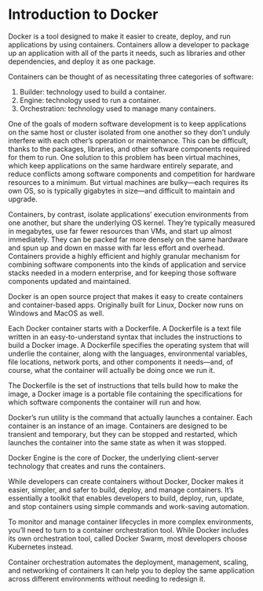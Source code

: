 # Introduction to Docker

Docker is a tool designed to make it easier to create, deploy, and run applications by using containers.
Containers allow a developer to package up an application with all of the parts it needs, such as libraries and other dependencies, and deploy it as one package. 

Containers can be thought of as necessitating three categories of software:
1. Builder: technology used to build a container.
2. Engine: technology used to run a container.
3. Orchestration: technology used to manage many containers.

One of the goals of modern software development is to keep applications on the same host or cluster isolated from one another so they don’t unduly interfere with each other’s operation or maintenance. 
This can be difficult, thanks to the packages, libraries, and other software components required for them to run.
One solution to this problem has been virtual machines, which keep applications on the same hardware entirely separate, 
and reduce conflicts among software components and competition for hardware resources to a minimum. 
But virtual machines are bulky—each requires its own OS, so is typically gigabytes in size—and difficult to maintain and upgrade.

Containers, by contrast, isolate applications’ execution environments from one another, but share the underlying OS kernel.
They’re typically measured in megabytes, use far fewer resources than VMs, and start up almost immediately. 
They can be packed far more densely on the same hardware and spun up and down en masse with far less effort and overhead. 
Containers provide a highly efficient and highly granular mechanism for combining software components into the kinds of application and service stacks needed in a modern enterprise, 
and for keeping those software components updated and maintained.

Docker is an open source project that makes it easy to create containers and container-based apps. Originally built for Linux, Docker now runs on Windows and MacOS as well.

Each Docker container starts with a Dockerfile. A Dockerfile is a text file written in an easy-to-understand syntax that includes the instructions to build a Docker image.
A Dockerfile specifies the operating system that will underlie the container, along with the languages, 
environmental variables, file locations, network ports, and other components it needs—and, of course, what the container will actually be doing once we run it.

The Dockerfile is the set of instructions that tells build how to make the image, 
a Docker image is a portable file containing the specifications for which software components the container will run and how. 

Docker’s run utility is the command that actually launches a container. Each container is an instance of an image. 
Containers are designed to be transient and temporary, but they can be stopped and restarted, which launches the container into the same state as when it was stopped.

Docker Engine is the core of Docker, the underlying client-server technology that creates and runs the containers.

While developers can create containers without Docker, Docker makes it easier, simpler, and safer to build, deploy, and manage containers. 
It’s essentially a toolkit that enables developers to build, deploy, run, update, and stop containers using simple commands and work-saving automation.

To monitor and manage container lifecycles in more complex environments, you’ll need to turn to a container orchestration tool. 
While Docker includes its own orchestration tool, called Docker Swarm, most developers choose Kubernetes instead.

Container orchestration automates the deployment, management, scaling, and networking of containers
It can help you to deploy the same application across different environments without needing to redesign it.
